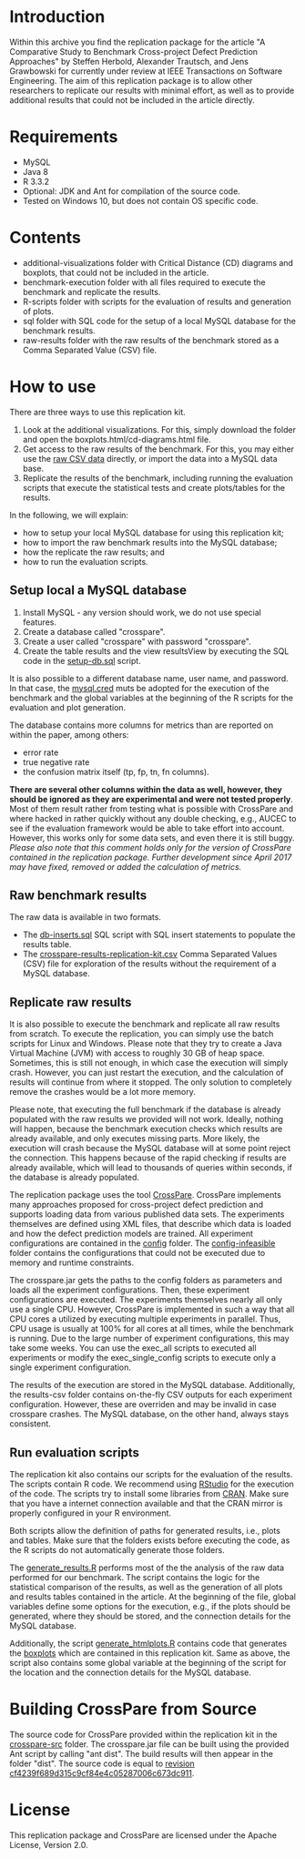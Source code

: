 Introduction
============
Within this archive you find the replication package for the article "A Comparative Study to Benchmark Cross-project Defect Prediction Approaches" by Steffen Herbold, Alexander Trautsch, and Jens Grawbowski for currently under review at IEEE Transactions on Software Engineering. The aim of this replication package is to allow other researchers to replicate our results with minimal effort, as well as to provide additional results that could not be included in the article directly. 

Requirements
============
- MySQL
- Java 8
- R 3.3.2
- Optional: JDK and Ant for compilation of the source code.
- Tested on Windows 10, but does not contain OS specific code. 

Contents
========
- additional-visualizations folder with Critical Distance (CD) diagrams and boxplots, that could not be included in the article.
- benchmark-execution folder with all files required to execute the benchmark and replicate the results.
- R-scripts folder with scripts for the evaluation of results and generation of plots.
- sql folder with SQL code for the setup of a local MySQL database for the benchmark results.
- raw-results folder with the raw results of the benchmark stored as a Comma Separated Value (CSV) file.

How to use
==========
There are three ways to use this replication kit.
1. Look at the additional visualizations. For this, simply download the folder and open the boxplots.html/cd-diagrams.html file.
2. Get access to the raw results of the benchmark. For this, you may either use the [raw CSV data](raw-results/crosspare-results-replication-kit.csv) directly, or import the data into a MySQL data base.
3. Replicate the results of the benchmark, including running the evaluation scripts that execute the statistical tests and create plots/tables for the results.

In the following, we will explain:
- how to setup your local MySQL database for using this replication kit;
- how to import the raw benchmark results into the MySQL database;
- how the replicate the raw results; and
- how to run the evaluation scripts. 

Setup local a MySQL database
----------------------------

1. Install MySQL - any version should work, we do not use special features.
2. Create a database called "crosspare".
3. Create a user called "crosspare" with password "crosspare".
4. Create the table results and the view resultsView by executing the SQL code in the [setup-db.sql](sql/setup-db.sql) script.

It is also possible to a different database name, user name, and password. In that case, the [mysql.cred](benchmark-execution/mysql.cred) muts be adopted for the execution of the benchmark and the global variables at the beginning of the R scripts for the evaluation and plot generation. 

The database contains more columns for metrics than are reported on within the paper, among others:
- error rate
- true negative rate
- the confusion matrix itself (tp, fp, tn, fn columns).

**There are several other columns within the data as well, however, they should be ignored as they are experimental and were not tested properly**. Most of them result rather from testing what is possible with CrossPare and where hacked in rather quickly without any double checking, e.g., AUCEC to see if the evaluation framework would be able to take effort into account. However, this works only for some data sets, and even there it is still buggy. *Please also note that this comment holds only for the version of CrossPare contained in the replication package. Further development since April 2017 may have fixed, removed or added the calculation of metrics.*

Raw benchmark results
------------------------------------------
The raw data is available in two formats.
- The [db-inserts.sql](raw-results/db-inserts.sql) SQL script with SQL insert statements to populate the results table.
- The [crosspare-results-replication-kit.csv](raw-results/crosspare-results-replication-kit.csv) Comma Separated Values (CSV) file for exploration of the results without the requirement of a MySQL database. 

Replicate raw results
---------------------
It is also possible to execute the benchmark and replicate all raw results from scratch. To execute the replication, you can simply use the batch scripts for Linux and Windows. Please note that they try to create a Java Virtual Machine (JVM) with access to roughly 30 GB of heap space. Sometimes, this is still not enough, in which case the execution will simply crash. However, you can just restart the execution, and the calculation of results will continue from where it stopped. The only solution to completely remove the crashes would be a lot more memory. 

Please note, that executing the full benchmark if the database is already populated with the raw results we provided will not work. Ideally, nothing will happen, because the benchmark execution checks which results are already available, and only executes missing parts. More likely, the execution will crash because the MySQL database will at some point reject the connection. This happens because of the rapid checking if results are already available, which will lead to thousands of queries within seconds, if the database is already populated. 

The replication package uses the tool [CrossPare](https://github.com/sherbold/CrossPare/). CrossPare implements many approaches proposed for cross-project defect prediction and supports loading data from various published data sets. The experiments themselves are defined using XML files, that describe which data is loaded and how the defect prediction models are trained. All experiment configurations are contained in the [config](benchmark-execution/benchmark/config) folder. The [config-infeasible](benchmark-execution/benchmark/config-infeasible) folder contains the configurations that could not be executed due to memory and runtime constraints. 

The crosspare.jar gets the paths to the config folders as parameters and loads all the experiment configurations. Then, these experiment configurations are executed. The experiments themselves nearly all only use a single CPU. However, CrossPare is implemented in such a way that all CPU cores a utilized by executing multiple experiments in parallel. Thus, CPU usage is usually at 100% for all cores at all times, while the benchmark is running. Due to the large number of experiment configurations, this may take some weeks. You can use the exec_all scripts to executed all experiments or modify the exec_single_config scripts to execute only a single experiment configuration. 

The results of the execution are stored in the MySQL database. Additionally, the results-csv folder contains on-the-fly CSV outputs for each experiment configuration. However, these are overriden and may be invalid in case crosspare crashes. The MySQL database, on the other hand, always stays consistent. 

Run evaluation scripts
----------------------
The replication kit also contains our scripts for the evaluation of the results. The scripts contain R code. We recommend using [RStudio](https://www.rstudio.com/) for the execution of the code. The scripts try to install some libraries from [CRAN](http://cran.us.r-project.org/). Make sure that you have a internet connection available and that the CRAN mirror is properly configured in your R environment. 

Both scripts allow the definition of paths for generated results, i.e., plots and tables. Make sure that the folders exists before executing the code, as the R scripts do not automatically generate those folders. 

The [generate_results.R](R-scripts/generate_results.R) performs most of the the analysis of the raw data performed for our benchmark. The script contains the logic for the statistical comparison of the results, as well as the generation of all plots and results tables contained in the article. At the beginning of the file, global variables define some options for the execution, e.g., if the plots should be generated, where they should be stored, and the connection details for the MySQL database. 

Additionally, the script [generate_htmlplots.R](R-scripts/generate_htmlplots.R) contains code that generates the [boxplots](additional-visualizations/boxplots.html) which are contained in this replication kit. Same as above, the script also contains some global variable at the beginning of the script for the location and the connection details for the MySQL database. 

Building CrossPare from Source
==============================
The source code for CrossPare provided within the replication kit in the [crosspare-src](crosspare-src) folder. The crosspare.jar file can be built using the provided Ant script by calling "ant dist". The build results will then appear in the folder "dist". The source code is equal to [revision cf4239f689d315c9cf84e4c05287006c673dc911](https://github.com/sherbold/CrossPare/tree/cf4239f689d315c9cf84e4c05287006c673dc911).

License
=======
This replication package and CrossPare are licensed under the Apache License, Version 2.0. 
